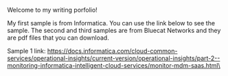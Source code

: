 Welcome to my writing porfolio!

My first sample is from Informatica. You can use the link below to see the sample. The second and third samples are from Bluecat Networks and they are pdf files that you can download.

Sample 1 link:
https://docs.informatica.com/cloud-common-services/operational-insights/current-version/operational-insights/part-2--monitoring-informatica-intelligent-cloud-services/monitor-mdm-saas.html\
